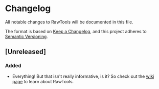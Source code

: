 # Changelog
All notable changes to RawTools will be documented in this file.

The format is based on [Keep a Changelog](https://keepachangelog.com/en/1.0.0/),
and this project adheres to [Semantic Versioning](https://semver.org/spec/v2.0.0.html).

## [Unreleased]
### Added
- Everything! But that isn't really informative, is it? So check out the [wiki page](https://github.com/kevinkovalchik/RawTools/wiki) to learn about RawTools.
